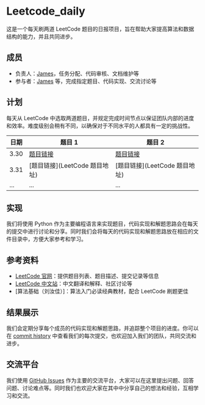 # Leetcode_daily

这是一个每天刷两道 LeetCode 题目的日报项目，旨在帮助大家提高算法和数据结构的能力，并且共同进步。

## 成员

- 负责人：[James](https://github.com/leejamesss)，任务分配、代码审核、文档维护等
- 参与者：[James](https://github.com/leejamesss) 等，完成指定题目、代码实现、交流讨论等

## 计划

每天从 LeetCode 中选取两道题目，并规定完成时间节点以保证团队内部的进度和效率。难度级别会稍有不同，以确保对于不同水平的人都具有一定的挑战性。

| 日期 | 题目 1 | 题目 2 |
| --- | --- | --- |
| 3.30 | [题目链接](https://leetcode.cn/problems/two-sum/) | [题目链接](https://leetcode.cn/problems/add-two-numbers/) |
| 3.31 | [题目链接](LeetCode 题目地址) | [题目链接](LeetCode 题目地址) |
| ... | ... | ... |

## 实现

我们将使用 Python 作为主要编程语言来实现题目，代码实现和解题思路会在每天的提交中进行讨论和分享。同时我们会将每天的代码实现和解题思路放在相应的文件目录中，方便大家参考和学习。

## 参考资料

- [LeetCode 官网](https://leetcode.com/)：提供题目列表、题目描述、提交记录等信息
- [LeetCode 中文站](https://leetcode-cn.com/)：中文翻译和解释、社区讨论等
- [算法基础（刘汝佳）]：算法入门必读经典教材，配合 LeetCode 刷题更佳

## 结果展示

我们会定期分享每个成员的代码实现和解题思路，并追踪整个项目的进度。你可以在 [commit history](https://github.com/leejamesss/Leetcode_daily/commits/main) 中查看我们的每次提交，也欢迎加入我们的团队，共同交流和进步。

## 交流平台

我们使用 [GitHub Issues](https://github.com/leejamesss/Leetcode_daily/issues) 作为主要的交流平台，大家可以在这里提出问题、回答问题、讨论难点等。同时我们也欢迎大家在其中中分享自己的想法和经验，互相学习和交流。
